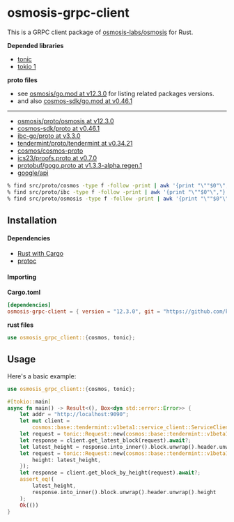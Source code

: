 # osmosis-grpc-client

This is a GRPC client package of [osmosis-labs/osmosis](https://github.com/osmosis-labs/osmosis) for Rust.

**Depended libraries**

- [tonic](https://github.com/hyperium/tonic)
- [tokio 1](https://github.com/tokio-rs/tokio)

**proto files**

- see [osmosis/go.mod at v12.3.0](https://github.com/osmosis-labs/osmosis/blob/v12.3.0/go.mod) for listing related
packages versions.
- and also [cosmos-sdk/go.mod at v0.46.1](https://github.com/cosmos/cosmos-sdk/blob/v0.46.1/go.mod)

---

- [osmosis/proto/osmosis at v12.3.0](https://github.com/osmosis-labs/osmosis/tree/v12.3.0/proto/osmosis)
- [cosmos-sdk/proto at v0.46.1](https://github.com/cosmos/cosmos-sdk/tree/v0.46.1/proto)
- [ibc-go/proto at v3.3.0](https://github.com/cosmos/ibc-go/tree/v3.3.0/proto)
- [tendermint/proto/tendermint at v0.34.21](https://github.com/tendermint/tendermint/tree/v0.34.21/proto/tendermint)
- [cosmos/cosmos-proto](https://github.com/cosmos/cosmos-proto/tree/main/proto/cosmos_proto)
- [ics23/proofs.proto at v0.7.0](https://github.com/confio/ics23/blob/v0.6.6/proofs.proto)
- [protobuf/gogo.proto at v1.3.3-alpha.regen.1](https://github.com/regen-network/protobuf/blob/v1.3.3-alpha.regen.1/gogoproto/gogo.proto)
- [google/api](https://fuchsia.googlesource.com/third_party/googleapis)

```bash
% find src/proto/cosmos -type f -follow -print | awk '{print "\""$0"\","}'
% find src/proto/ibc -type f -follow -print | awk '{print "\""$0"\","}'
% find src/proto/osmosis -type f -follow -print | awk '{print "\""$0"\","}'
```

## Installation

#### Dependencies

- [Rust with Cargo](http://rust-lang.org)
- [protoc](https://grpc.io/docs/protoc-installation/)

#### Importing

**Cargo.toml**

```toml
[dependencies]
osmosis-grpc-client = { version = "12.3.0", git = "https://github.com/kumanote/osmosis-grpc-client-rs", branch = "main" }
```

**rust files**

```rust
use osmosis_grpc_client::{cosmos, tonic};
```

## Usage

Here's a basic example:

```rust
use osmosis_grpc_client::{cosmos, tonic};

#[tokio::main]
async fn main() -> Result<(), Box<dyn std::error::Error>> {
    let addr = "http://localhost:9090";
    let mut client =
        cosmos::base::tendermint::v1beta1::service_client::ServiceClient::connect(addr).await?;
    let request = tonic::Request::new(cosmos::base::tendermint::v1beta1::GetLatestBlockRequest {});
    let response = client.get_latest_block(request).await?;
    let latest_height = response.into_inner().block.unwrap().header.unwrap().height;
    let request = tonic::Request::new(cosmos::base::tendermint::v1beta1::GetBlockByHeightRequest {
        height: latest_height,
    });
    let response = client.get_block_by_height(request).await?;
    assert_eq!(
        latest_height,
        response.into_inner().block.unwrap().header.unwrap().height
    );
    Ok(())
}
```
